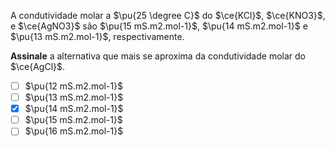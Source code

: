 A condutividade molar a $\pu{25 \degree C}$ do $\ce{KCl}$, $\ce{KNO3}$, e $\ce{AgNO3}$ são $\pu{15 mS.m2.mol-1}$, $\pu{14 mS.m2.mol-1}$ e $\pu{13 mS.m2.mol-1}$, respectivamente. 

**Assinale** a alternativa que mais se aproxima da condutividade molar do $\ce{AgCl}$.

- [ ] $\pu{12 mS.m2.mol-1}$
- [ ] $\pu{13 mS.m2.mol-1}$
- [x] $\pu{14 mS.m2.mol-1}$
- [ ] $\pu{15 mS.m2.mol-1}$
- [ ] $\pu{16 mS.m2.mol-1}$
